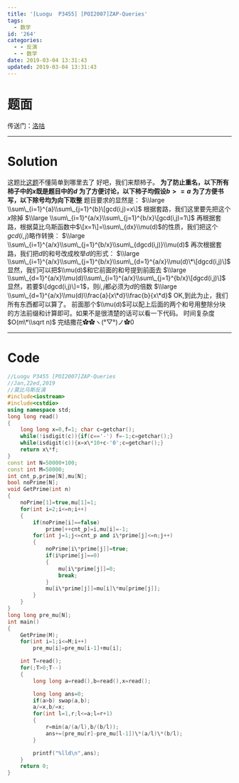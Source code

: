 ```yaml
---
title: '[Luogu  P3455] [POI2007]ZAP-Queries'
tags:
  - 数学
id: '264'
categories:
  - - 反演
  - - 数学
date: 2019-03-04 13:31:43
updated: 2019-03-04 13:31:43
---
```


# 题面

传送门：[洛咕](https://www.luogu.org/problemnew/show/P3455)

* * *

# Solution

这题比[这题](https://www.cnblogs.com/GoldenPotato/p/10302839.html)不懂简单到哪里去了 好吧，我们来颓柿子。 **为了防止重名，以下所有柿子中的$x$既是题目中的$d$** **为了方便讨论，以下柿子均假设$b>=a$** **为了方便书写，以下除号均为向下取整** 题目要求的显然是： $\\large \\sum\_{i=1}^{a}\\sum\_{j=1}^{b}\[gcd(i,j)=x\]$ 根据套路，我们这里要先把这个$x$除掉 $\\large \\sum\_{i=1}^{a/x}\\sum\_{j=1}^{b/x}\[gcd(i,j)=1\]$ 再根据套路，根据莫比乌斯函数中$\[x=1\]=\\sum\_{dx}\\mu(d)$的性质，我们把这个$gcd(i,j)$略作转换： $\\large \\sum\_{i=1}^{a/x}\\sum\_{j=1}^{b/x}\\sum\_{dgcd(i,j)}\\mu(d)$ 再次根据套路，我们把$d$的和号改成枚举$d$的形式： $\\large \\sum\_{i=1}^{a/x}\\sum\_{j=1}^{b/x}\\sum\_{d=1}^{a/x}\\mu(d)\*\[dgcd(i,j)\]$ 显然，我们可以把$\\mu(d)$和它前面的和号提到前面去 $\\large \\sum\_{d=1}^{a/x}\\mu(d)\\sum\_{i=1}^{a/x}\\sum\_{j=1}^{b/x}\[dgcd(i,j)\]$ 显然，若要$\[dgcd(i,j)\]=1$，则$i,j$都必须为$d$的倍数 $\\large \\sum\_{d=1}^{a/x}\\mu(d)\\frac{a}{x\*d}\\frac{b}{x\*d}$ OK,到此为止，我们所有东西都可以算了。 前面那个$\\mu(d)$可以配上后面的两个和号用整除分块的方法前缀和计算即可。如果不是很清楚的话可以看一下代码。 时间复杂度$O(m\*\\sqrt n)$ 完结撒花✿✿ヽ(°▽°)ノ✿0

* * *

# Code

```cpp
//Luogu P3455 [POI2007]ZAP-Queries
//Jan,22ed,2019
//莫比乌斯反演
#include<iostream>
#include<cstdio>
using namespace std;
long long read()
{
    long long x=0,f=1; char c=getchar();
    while(!isdigit(c)){if(c=='-') f=-1;c=getchar();}
    while(isdigit(c)){x=x\*10+c-'0';c=getchar();}
    return x\*f;
}
const int N=50000+100;
const int M=50000;
int cnt_p,prime[N],mu[N];
bool noPrime[N];
void GetPrime(int n)
{
    noPrime[1]=true,mu[1]=1;
    for(int i=2;i<=n;i++)
    {
        if(noPrime[i]==false)
            prime[++cnt_p]=i,mu[i]=-1;
        for(int j=1;j<=cnt_p and i\*prime[j]<=n;j++)
        {
            noPrime[i\*prime[j]]=true;
            if(i%prime[j]==0)
            {
                mu[i\*prime[j]]=0;
                break;
            }
            mu[i\*prime[j]]=mu[i]\*mu[prime[j]];
        }
    }
}
long long pre_mu[N];
int main()
{
    GetPrime(M);
    for(int i=1;i<=M;i++)
        pre_mu[i]=pre_mu[i-1]+mu[i];

    int T=read();
    for(;T>0;T--)
    {
        long long a=read(),b=read(),x=read();

        long long ans=0;
        if(a>b) swap(a,b);
        a/=x,b/=x;
        for(int l=1,r;l<=a;l=r+1)
        {
            r=min(a/(a/l),b/(b/l));
            ans+=(pre_mu[r]-pre_mu[l-1])\*(a/l)\*(b/l);
        }

        printf("%lld\n",ans);
    }
    return 0;
}

```